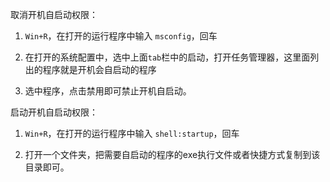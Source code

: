 取消开机自启动权限：

1. `Win+R`，在打开的运行程序中输入 `msconfig`，回车

2. 在打开的系统配置中，选中上面`tab`栏中的启动，打开任务管理器，这里面列出的程序就是开机会自启动的程序

3. 选中程序，点击禁用即可禁止开机自启动。



启动开机自启动权限：

1. `Win+R`，在打开的运行程序中输入 `shell:startup`，回车

2. 打开一个文件夹，把需要自启动的程序的exe执行文件或者快捷方式复制到该目录即可。


